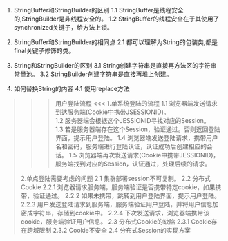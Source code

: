 1. StringBuffer和StringBuilder的区别
    1.1 StringBuffer是线程安全的,StringBuilder是非线程安全的。
    1.2 StringBuffer的线程安全在于其使用了synchronized关键子，给方法上锁。
    
2. StringBuffer和StringBuilder的相同点
    2.1 都可以理解为String的包装类,都是final关键子修饰的类。
    
3. String和StringBuilder的区别
     3.1 String创建字符串是直接再方法区的字符串常量池。
     3.2 StringBuilder创建字符串是直接再堆上创建。    
     
4. 如何替换String的内容
    4.1 使用replace方法
    
    
>>> 用户登陆流程 <<<
> 1.单系统登陆的流程
>    1.1 浏览器端发送请求到达服务端(Cookie中携带JSESSIONID)。    
>    1.2 服务器端会根据这个JESSIONID寻找对应的Session。      
>    1.3 若是服务器端存在这个Session，验证通过。否则返回登陆界面，提示用户登陆。
>    1.4 浏览器端发送登陆请求，携带用户名和密码，服务端进行登陆认证，认证成功后创建相应的会话。
>    1.5 浏览器端再次发送请求(Cookie中携带JESSIONID)，服务端找到对应的Session，认证通过，处理后续的请求。
>
> 2.单点登陆需要考虑的问题
>    2.1 集群部署session不可复制。
>    2.2 分布式Cookie
>           2.2.1 浏览器请求服务端，服务端验证是否携带特定cookie，如果携带，验证通过。
>           2.2.2 如果未携带，跳转到用户登陆界面，提示用户登陆。    
>           2.2.3 用户发送登陆请求到服务端，服务端验证用户登陆，并将用户信息加密成字符串，存储到cookie中。
>           2.2.4 下次发送请求，浏览器端携带该cookie，服务端验证用户信息。
>   2.3 分布式Cookie的缺陷
>           2.3.1 Cookie存在跨域限制
>           2.3.2 Cookie不安全
>   2.4 分布式Session的实现方案
>           
